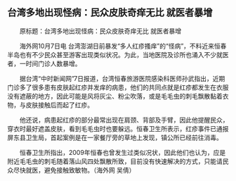 ## 台湾多地出现怪病：民众皮肤奇痒无比 就医者暴增
　　原标题：台湾多地出现怪病：民众皮肤奇痒无比 就医者暴增

　　海外网10月7日电 台湾澎湖日前暴发“多人红疹搔痒”的“怪病”，不料近来恒春半岛也有不少民众甚至游客出现类似状况。为此，当地医院及诊所也涌入不少就医者，一时间门诊人数暴增。

　　据台湾“中时新闻网”7日报道，台湾恒春旅游医院感染科医师孙武指出，近期门诊多了很多患有皮肤起红疹并发痒的病患，他们的共同点就是红疹都发生在衣服没有遮蔽的地方，因此可能是风将灰尘、粉尘吹落，或是毛毛虫的刺毛飘散黏着衣物，与皮肤接触后而起了红疹。

　　他还说，病患起红疹的部分最常出现在肩颈、背部及手臂，因此他提醒民众，穿衣时最好遮盖皮肤，看到毛毛虫时也要躲远。恒春卫生所表示，红疹事件已通报屏东县卫生局，首起案例是在一家餐厅旁的草地上发现，镇公所已经前往消毒。

　　恒春卫生所指出，2009年恒春也曾发生过类似况状，因此他们也认为，应是附近毛毛虫的刺毛随着落山风四处飘散所致，目前没有快速解决的方式，只能请民众尽快就医，避免接触致敏物。（海外网 吴倩）

